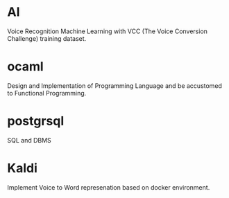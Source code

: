 # AI
Voice Recognition Machine Learning with VCC (The Voice Conversion Challenge) training dataset.

# ocaml
Design and Implementation of Programming Language and be accustomed to Functional Programming.

# postgrsql
SQL and DBMS

# Kaldi
Implement Voice to Word represenation based on docker environment.
